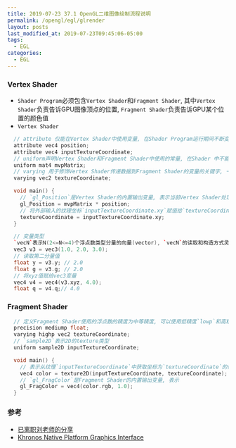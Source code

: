 ```yaml
---
title: 2019-07-23 37.1 OpenGL二维图像绘制流程说明
permalink: /opengl/egl/glrender
layout: posts
last_modified_at: 2019-07-23T09:45:06-05:00
tags:
  - EGL
categories:
  - EGL
---
```


### Vertex Shader
- `Shader Program`必须包含`Vertex Shader`和`Fragment Shader`, 其中`Vertex Shader`负责告诉GPU图像顶点的位置, `Fragment Shader`负责告诉GPU某个位置的颜色值
- `Vertex Shader`

```c++
  // attribute 仅能在Vertex Shader中使用变量, 在Shader Program运行期间不断变化, 一般用于定点坐标、纹理坐标、顶点颜色
  attribute vec4 position;
  attribute vec4 inputTextureCoordinate;
  // uniform声明Vertex Shader和Fragment Shader中使用的常量, 在Shader 中不能修改, 但外部可通过`glUniformXX`函数给`uniform`的常量赋值.
  uniform mat4 mvpMatrix;
  // varying 用于修饰Vertex Shader传递数据到Fragment Shader的变量的关键字, 一旦有(Vertex/Fragment)Shader使用了varying变量, 另一方(Vertex/Fragment)Shader也必须声明同样类型和命名的变量。在Shader外不能直接修改varying变量
  varying vec2 textureCoordinate;

  void main() {
    // `gl_Position`是Vertex Shader的内置输出变量, 表示当前Vertex Shader处理的顶点坐标最终映射的位置, 并赋给`gl_Position`
    gl_Position = mvpMatrix * position;
    // 将外部输入的纹理坐标`inputTextureCoordinate.xy`赋值给`textureCoordinate`, 即传递给Fragment Shader
    textureCoordinate = inputTextureCoordinate.xy;
  }

  // 变量类型
  `vecN`表示N(2<=N<=4)个浮点数类型分量的向量(vector), `vecN`的读取和构造方式灵活, 可按需通过`x`, `y`, `x`, `w`; `r`、`g`、`b`、`a`或者`s`、`t`、`p`、`q`来读取
  vec3 v3 = vec3(1.0, 2.0, 3.0);
  // 读取第二分量值
  float y = v3.y; // 2.0
  float g = v3.g; // 2.0
  // 将xyz值赋给vec3变量
  vec4 v4 = vec4(v3.xyz, 4.0);
  float q = v4.q;// 4.0
```

### Fragment Shader

```c++
  // 定义Fragment Shader使用的浮点数的精度为中等精度, 可以使用低精度`lowp`和高精度`highp`。高精度不是所有设备支持。Fragment Shader必须声明浮点数精度, 否则在mali GPU上运行失败(如美图手机)
  precision mediump float;
  varying highp vec2 textureCoordinate;
  // `sample2D`表示2D的texture类型
  uniform sample2D inputTextureCoordinate;

  void main() {
    // 表示从纹理`inputTextureCoordinate`中获取坐标为`textureCoordinate`的像素值
    vec4 color = texture2D(inputTextureCoordinate, textureCoordinate);
    // `gl_FragColor`是Fragment Shader的内置输出变量, 表示
    gl_FragColor = vec4(color.rgb, 1.0);
  }
```


### 参考
- [已离职刘老师的分享]()
- [Khronos Native Platform Graphics Interface](https://www.khronos.org/registry/EGL/specs/eglspec.1.4.pdf)
